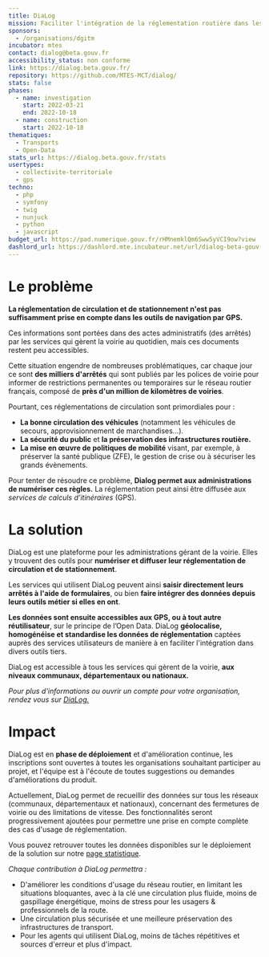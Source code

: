 ```yaml
---
title: DiaLog
mission: Faciliter l'intégration de la réglementation routière dans les applications de mobilité
sponsors:
  - /organisations/dgitm
incubator: mtes
contact: dialog@beta.gouv.fr
accessibility_status: non conforme
link: https://dialog.beta.gouv.fr/
repository: https://github.com/MTES-MCT/dialog/
stats: false
phases:
  - name: investigation
    start: 2022-03-21
    end: 2022-10-18
  - name: construction
    start: 2022-10-18
thematiques:
  - Transports
  - Open-Data
stats_url: https://dialog.beta.gouv.fr/stats
usertypes:
  - collectivite-territoriale
  - gps
techno:
  - php
  - symfony
  - twig
  - nunjuck
  - python
  - javascript
budget_url: https://pad.numerique.gouv.fr/rHMnemklQm6Sww5yVCI9ow?view
dashlord_url: https://dashlord.mte.incubateur.net/url/dialog-beta-gouv-fr/
---
```

# Le problème

**La réglementation de circulation et de stationnement n'est pas suffisamment prise en compte dans les outils de navigation par GPS.**

Ces informations sont portées dans des actes administratifs (des arrêtés) par les services qui gèrent la voirie au quotidien, mais ces documents restent peu accessibles.

Cette situation engendre de nombreuses problématiques, car chaque jour ce sont **des milliers d'arrêtés** qui sont publiés par les polices de voirie pour informer de restrictions permanentes ou temporaires sur le réseau routier français, composé de **près d'un million de kilomètres de voiries**.

Pourtant, ces réglementations de circulation sont primordiales pour :

- **La bonne circulation des véhicules** (notamment les véhicules de secours, approvisionnement de marchandises…).
- **La sécurité du public** et **la préservation des infrastructures routière.**
- **La mise en œuvre de politiques de mobilité** visant, par exemple, à préserver la santé publique (ZFE), le gestion de crise ou à sécuriser les grands évènements.

Pour tenter de résoudre ce problème, **Dialog permet aux administrations de numériser ces règles.** La réglementation peut ainsi être diffusée aux _services de calculs d’itinéraires_ (GPS).

# La solution

DiaLog est une plateforme pour les administrations gérant de la voirie. Elles y trouvent des outils pour **numériser et diffuser leur réglementation de circulation et de stationnement**.

Les services qui utilisent DiaLog peuvent ainsi **saisir directement leurs arrêtés à l'aide de formulaires**, ou bien **faire intégrer des données depuis leurs outils métier si elles en ont**.

**Les données sont ensuite accessibles aux GPS, ou à tout autre réutilisateur**, sur le principe de l’Open Data. DiaLog **géolocalise, homogénéise et standardise les données de réglementation** captées auprès des services utilisateurs de manière à en faciliter l'intégration dans divers outils tiers.

DiaLog est accessible à tous les services qui gèrent de la voirie, **aux niveaux communaux, départementaux ou nationaux.** 

*Pour plus d'informations ou ouvrir un compte pour votre organisation, rendez vous sur [DiaLog.](https://dialog.beta.gouv.fr/)*

# Impact

DiaLog est en **phase de déploiement** et d'amélioration continue, les inscriptions sont ouvertes à toutes les organisations souhaitant participer au projet, et l'équipe est à l'écoute de toutes suggestions ou demandes d'améliorations du produit.

Actuellement, DiaLog permet de recueillir des données sur tous les réseaux (communaux, départementaux et nationaux), concernant des fermetures de voirie ou des limitations de vitesse. Des fonctionnalités seront progressivement ajoutées pour permettre une prise en compte complète des cas d'usage de réglementation.

Vous pouvez retrouver toutes les données disponibles sur le déploiement de la solution sur notre [page statistique](https://dialog.beta.gouv.fr/stats).

*Chaque contribution à DiaLog permettra :*

- D'améliorer les conditions d'usage du réseau routier, en limitant les situations bloquantes, avec à la clé une circulation plus fluide, moins de gaspillage énergétique, moins de stress pour les usagers & professionnels de la route.
- Une circulation plus sécurisée et une meilleure préservation des infrastructures de transport.
- Pour les agents qui utilisent DiaLog, moins de tâches répétitives et sources d'erreur et plus d'impact.